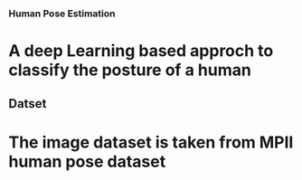 ### Human Pose Estimation

# A deep Learning based approch to classify the posture of a human

## Datset

# The image dataset is taken from MPII human pose dataset